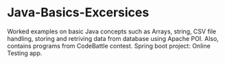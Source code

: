 # Java-Basics-Excersices
Worked examples on basic Java concepts such as Arrays, string, CSV file handling, storing and retriving data from database using Apache POI.
Also, contains programs from CodeBattle contest.
Spring boot project: Online Testing app.
